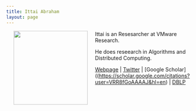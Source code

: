 ```yaml
---
title: Ittai Abraham
layout: page
---
```


<img align="left" width="200" height="200" src="../img/ittai.jpg" hspace="20"> 

Ittai is an Resesarcher at VMware Research.

He does reseearch in Algorithms and Distributed Computing.

[Webpage](https://research.vmware.com/researchers/ittai-abraham) \| [Twitter](https://twitter.com/ittaia) \| [Google Scholar]((https://scholar.google.com/citations?user=VRR8fGoAAAAJ&hl=en) \| [DBLP](https://dblp.uni-trier.de/pers/hd/a/Abraham:Ittai)
